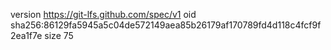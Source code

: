 version https://git-lfs.github.com/spec/v1
oid sha256:86129fa5945a5c04de572149aea85b26179af170789fd4d118c4fcf9f2ea1f7e
size 75
